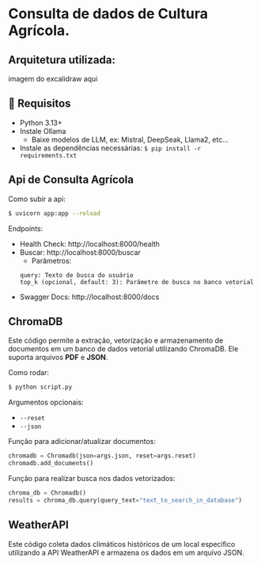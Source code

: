 # Consulta de dados de Cultura Agrícola.

## Arquitetura utilizada:
imagem do excalidraw aqui

## 📌 Requisitos

- Python 3.13+
- Instale Ollama
  - Baixe modelos de LLM, ex: Mistral, DeepSeak, Llama2, etc...
- Instale as dependências necessárias: `$ pip install -r requirements.txt`

## Api de Consulta Agrícola

Como subir a api:
```sh
$ uvicorn app:app --reload
```

Endpoints:
- Health Check: http://localhost:8000/health
- Buscar: http://localhost:8000/buscar
  - Parâmetros:
  ```
  query: Texto de busca do usuário
  top_k (opcional, default: 3): Parâmetro de busca no banco vetorial
  ```
- Swagger Docs: http://localhost:8000/docs

## ChromaDB

Este código permite a extração, vetorização e armazenamento de documentos em um banco de dados vetorial utilizando ChromaDB. Ele suporta arquivos **PDF** e **JSON**.

Como rodar:
```sh
$ python script.py 
```

Argumentos opcionais:
 - `--reset`
 - `--json`

Função para adicionar/atualizar documentos:
```python
chromadb = Chromadb(json=args.json, reset=args.reset)
chromadb.add_documents()
```

Função para realizar busca nos dados vetorizados:
```python
chroma_db = Chromadb()
results = chroma_db.query(query_text="text_to_search_in_database")
```

## WeatherAPI

Este código coleta dados climáticos históricos de um local específico utilizando a API WeatherAPI e armazena os dados em um arquivo JSON.

